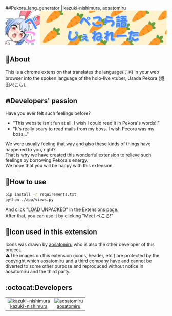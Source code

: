 ##Pekora_lang_generator | kazuki-nishimura, aosatomiru
![peko_header](icons/peko_header.png)

## 🐰About

This is a chrome extension that translates the language(🇯🇵) in your web browser into the spoken language of the holo-live vtuber, Usada Pekora (兎田ぺこら).  


## 🔥Developers' passion

Have you ever felt such feelings before?  

- "This website isn't fun at all. I wish I could read it in Pekora's words!!"  
- "It's really scary to read mails from my boss. I wish Pecora was my boss..."  

We were usually feeling that way and also these kinds of things have happened to you, right?  
That is why we have created this wonderful extension to relieve such feelings by borrowing Pekora's energy.  
We hope that you will be happy with this extension.  


## 🥕How to use
```bash
pip install -r requirements.txt
python ./app/views.py
```
And click "LOAD UNPACKED" in the Extensions page.  
After that, you can use it by clicking "Meet ぺこら!"  


## 👀Icon used in this extension

Icons was drawn by [aosatomiru](https://github.com/aosatomiru) who is also the other developer of this project.  
⚠️The images on this extension (icons, header, etc.) are protected by the copyright which aosatomiru and a third company have and cannot be diverted to some other purpose and reproduced without notice in aosatomiru and the third party.  


## :octocat:Developers

<table>
  <tr>
    <td align="center"><a href="https://github.com/kazuki-nishimura">
      <img src="https://avatars.githubusercontent.com/u/71303399?s=60&v=4" width="100px;" alt="kazuki-nishimura"/><br />
      <a href="https://github.com/kazuki-nishimura" title="Code">kazuki-nishimura</a></a></td>
    <td align="center"><a href="https://github.com/aosatomiru">
      <img src="https://avatars.githubusercontent.com/u/84919710?s=80&v=4" width="100px;" alt="aosatomiru"/><br /><a href="https://github.com/aosatomiru" title="Code">aosatomiru</a></a></td>
  </tr>
</table>

